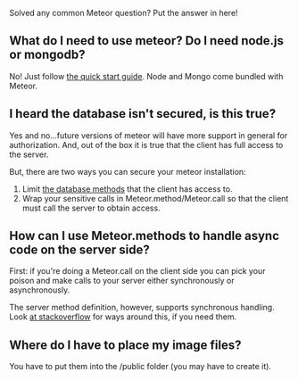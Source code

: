 Solved any common Meteor question? Put the answer in here!

## What do I need to use meteor? Do I need node.js or mongodb?

No! Just follow [the quick start guide](https://github.com/meteor/meteor). Node and Mongo come bundled with Meteor.

## I heard the database isn't secured, is this true?

Yes and no...future versions of meteor will have more support in general for authorization. And, out of the box it is true that the client has full access to the server.

But, there are two ways you can secure your meteor installation:

1. Limit [the database methods](http://stackoverflow.com/questions/10115042/how-do-you-secure-the-client-side-mongodb-api) that the client has access to.
2. Wrap your sensitive calls in Meteor.method/Meteor.call so that the client must call the server to obtain access.

## How can I use Meteor.methods to handle async code on the server side?

First: if you're doing a Meteor.call on the client side you can pick your poison and make calls to your server either synchronously or asynchronously.

The server method definition, however, supports synchronous handling. Look [at stackoverflow](http://stackoverflow.com/questions/10251130/how-to-wait-for-sub-process-results-before-returning-from-meteor-method) for ways around this, if you need them.

## Where do I have to place my image files?
You have to put them into the /public folder (you may have to create it). 


